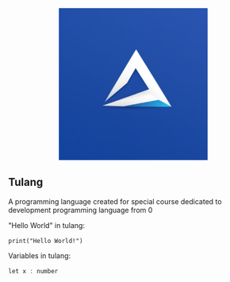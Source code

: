 <div align="center">
  <img src="icon.jpg" width="300">
</div>

## Tulang
A programming language created for special
course dedicated to development
programming language from 0

"Hello World" in tulang:
```shell
print("Hello World!")
```

Variables in tulang:
```cpp
let x : number
```





